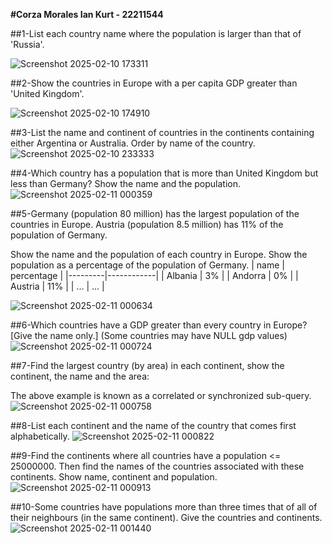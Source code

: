 **#Corza Morales Ian Kurt - 22211544**

##1-List each country name where the population is larger than that of 'Russia'.

![Screenshot 2025-02-10 173311](https://github.com/user-attachments/assets/0effa11b-c2cd-410a-9f5a-7ee144bcacaa)



##2-Show the countries in Europe with a per capita GDP greater than 'United Kingdom'.

![Screenshot 2025-02-10 174910](https://github.com/user-attachments/assets/6068022b-559a-4487-9a9f-b0f002832adb)


##3-List the name and continent of countries in the continents containing either Argentina or Australia. Order by name of the country.
![Screenshot 2025-02-10 233333](https://github.com/user-attachments/assets/b8693bc0-db5f-4d88-9491-53b0d94df67d)

##4-Which country has a population that is more than United Kingdom but less than Germany? Show the name and the population.
![Screenshot 2025-02-11 000359](https://github.com/user-attachments/assets/11032a8a-5e18-4708-abc8-b9cd70a69db9)

##5-Germany (population 80 million) has the largest population of the countries in Europe. Austria (population 8.5 million) has 11% of the population of Germany.

Show the name and the population of each country in Europe. Show the population as a percentage of the population of Germany.
| name    | percentage |
|---------|------------|
| Albania | 3%         |
| Andorra | 0%         |
| Austria | 11%        |
| ...     | ...        |

![Screenshot 2025-02-11 000634](https://github.com/user-attachments/assets/2e487683-0145-4d29-929d-dc202dab3f50)

##6-Which countries have a GDP greater than every country in Europe? [Give the name only.] (Some countries may have NULL gdp values)
![Screenshot 2025-02-11 000724](https://github.com/user-attachments/assets/4cf87219-dfe3-4678-a438-858a6de3f399)



##7-Find the largest country (by area) in each continent, show the continent, the name and the area:

The above example is known as a correlated or synchronized sub-query.
![Screenshot 2025-02-11 000758](https://github.com/user-attachments/assets/c50d0f31-cc8f-49da-9f0e-4f0344031387)

##8-List each continent and the name of the country that comes first alphabetically.
![Screenshot 2025-02-11 000822](https://github.com/user-attachments/assets/a8f5926c-99f1-4c72-843e-85a9c49eefd9)

##9-Find the continents where all countries have a population <= 25000000. Then find the names of the countries associated with these continents. Show name, continent and population.
![Screenshot 2025-02-11 000913](https://github.com/user-attachments/assets/f123e685-9c6a-4494-bbc8-b00d221f7f5e)

##10-Some countries have populations more than three times that of all of their neighbours (in the same continent). Give the countries and continents.
![Screenshot 2025-02-11 001440](https://github.com/user-attachments/assets/5486f109-dffc-4504-95f4-b493762023fe)
